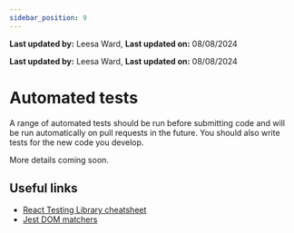 ```yaml
---
sidebar_position: 9
---
```


**Last updated by:** Leesa Ward, **Last updated on:** 08/08/2024


**Last updated by:** Leesa Ward, **Last updated on:** 08/08/2024


# Automated tests

A range of automated tests should be run before submitting code and will be run automatically on pull requests in the future. You should also write tests for the new code you develop.

More details coming soon.

## Useful links
- [React Testing Library cheatsheet](https://testing-library.com/docs/react-testing-library/cheatsheet/)
- [Jest DOM matchers](https://github.com/testing-library/jest-dom?tab=readme-ov-file#custom-matchers)
